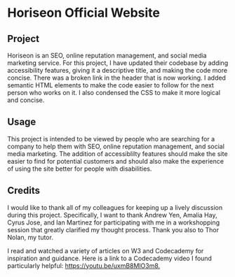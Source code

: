 # Horiseon Official Website

## Project

Horiseon is an SEO, online reputation management, and social media marketing service. For this project, I have updated their codebase by adding accessibility features, giving it a descriptive title, and making the code more concise. There was a broken link in the header that is now working. I added semantic HTML elements to make the code easier to follow for the next person who works on it. I also condensed the CSS to make it more logical and concise.

## Usage

This project is intended to be viewed by people who are searching for a company to help them with SEO, online reputation management, and social media marketing. The addition of accessiblilty features should make the site easier to find for potential customers and should also make the experience of using the site better for people with disabilities.

## Credits

I would like to thank all of my colleagues for keeping up a lively discussion during this project. Specifically, I want to thank Andrew Yen, Amalia Hay, Cyrus Jose, and Ian Martinez for participating with me in a workshopping session that greatly clarified my thought process. Thank you also to Thor Nolan, my tutor.

I read and watched a variety of articles on W3 and Codecademy for inspiration and guidance. Here is a link to a Codecademy video I found particularly helpful: <https://youtu.be/uxmB8MlO3m8.>
